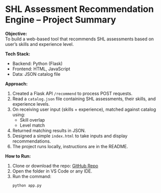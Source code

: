 # SHL Assessment Recommendation Engine – Project Summary

**Objective:**  
To build a web-based tool that recommends SHL assessments based on user’s skills and experience level.

**Tech Stack:**  
- Backend: Python (Flask)  
- Frontend: HTML, JavaScript  
- Data: JSON catalog file  

**Approach:**  
1. Created a Flask API `/recommend` to process POST requests.
2. Read a `catalog.json` file containing SHL assessments, their skills, and experience levels.
3. On receiving user input (skills + experience), matched against catalog using:
   - Skill overlap
   - Level match
4. Returned matching results in JSON.
5. Designed a simple `index.html` to take inputs and display recommendations.
6. The project runs locally, instructions are in the README.

**How to Run:**
1. Clone or download the repo: [GitHub Repo](https://github.com/RudrangiRai/shl-assessment-recommendation-engine)
2. Open the folder in VS Code or any IDE.
3. Run the command:
   ```bash
   python app.py
